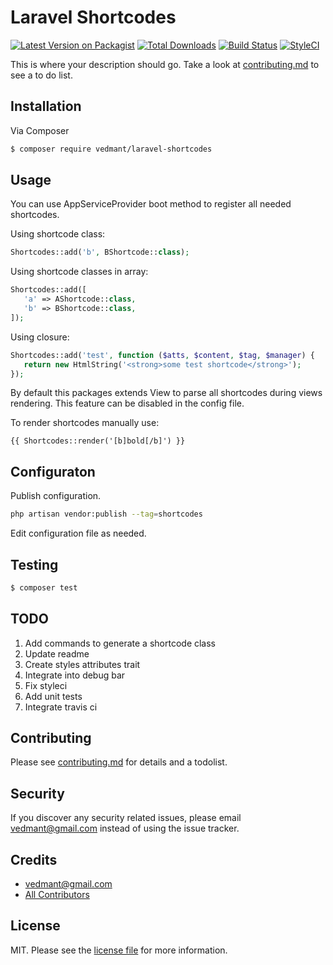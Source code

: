 # Laravel Shortcodes

[![Latest Version on Packagist][ico-version]][link-packagist]
[![Total Downloads][ico-downloads]][link-downloads]
[![Build Status][ico-travis]][link-travis]
[![StyleCI][ico-styleci]][link-styleci]

This is where your description should go. Take a look at [contributing.md](contributing.md) to see a to do list.

## Installation

Via Composer

``` bash
$ composer require vedmant/laravel-shortcodes
```

## Usage

You can use AppServiceProvider boot method to register all needed shortcodes.

Using shortcode class:
```php
Shortcodes::add('b', BShortcode::class);
```

Using shortcode classes in array:
```php
Shortcodes::add([
   'a' => AShortcode::class,
   'b' => BShortcode::class,
]);
```

Using closure:
```php
Shortcodes::add('test', function ($atts, $content, $tag, $manager) {
   return new HtmlString('<strong>some test shortcode</strong>');
});
```

By default this packages extends View to parse all shortcodes during views rendering.
This feature can be disabled in the config file.

To render shortcodes manually use:
```blade
{{ Shortcodes::render('[b]bold[/b]') }}
```

## Configuraton 

Publish configuration.
```bash
php artisan vendor:publish --tag=shortcodes
```

Edit configuration file as needed.

## Testing

``` bash
$ composer test
```

## TODO

1. Add commands to generate a shortcode class
1. Update readme
1. Create styles attributes trait
1. Integrate into debug bar
1. Fix styleci
1. Add unit tests
1. Integrate travis ci

## Contributing

Please see [contributing.md](contributing.md) for details and a todolist.

## Security

If you discover any security related issues, please email vedmant@gmail.com instead of using the issue tracker.

## Credits

- [vedmant@gmail.com][link-author]
- [All Contributors][link-contributors]

## License

MIT. Please see the [license file](license.md) for more information.

[ico-version]: https://img.shields.io/packagist/v/vedmant/laravel-shortcodes.svg?style=flat-square
[ico-downloads]: https://img.shields.io/packagist/dt/vedmant/laravel-shortcodes.svg?style=flat-square
[ico-travis]: https://img.shields.io/travis/vedmant/laravel-shortcodes/master.svg?style=flat-square
[ico-styleci]: https://styleci.io/repos/12345678/shield

[link-packagist]: https://packagist.org/packages/vedmant/laravel-shortcodes
[link-downloads]: https://packagist.org/packages/vedmant/laravel-shortcodes
[link-travis]: https://travis-ci.org/vedmant/laravels-hortcodes
[link-styleci]: https://github.styleci.io/repos/182276041
[link-author]: https://github.com/vedmant
[link-contributors]: ../../contributors
